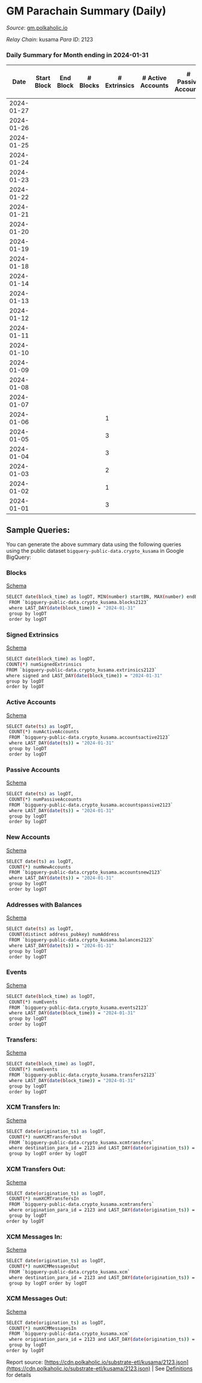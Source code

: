 # GM Parachain Summary (Daily)

_Source_: [gm.polkaholic.io](https://gm.polkaholic.io)

*Relay Chain*: kusama
*Para ID*: 2123



### Daily Summary for Month ending in 2024-01-31


| Date    | Start Block | End Block | # Blocks | # Extrinsics | # Active Accounts | # Passive Accounts | # New Accounts | # Addresses | # Events  | # Transfers ($USD) | # XCM Transfers In ($USD) | # XCM Transfers Out ($USD) | # XCM In | # XCM Out | Issues |
|---------|-------------|-----------|----------|--------------|-------------------|--------------------|----------------|-------------|-----------|--------------------|---------------------------|----------------------------|----------|-----------|--------|
| 2024-01-27 |  |  |  |  |  |  |  |  |  |   |   |   |  |  |  |
| 2024-01-26 |  |  |  |  |  |  |  | 1,370 |  |   |   |   |  |  |  |
| 2024-01-25 |  |  |  |  |  |  |  | 1,370 |  |   |   |   |  |  |  |
| 2024-01-24 |  |  |  |  |  |  |  | 1,370 |  |   |   |   |  |  |  |
| 2024-01-23 |  |  |  |  |  |  |  | 1,369 |  |   |   |   |  |  |  |
| 2024-01-22 |  |  |  |  |  |  |  | 1,369 |  |   |   |   |  |  |  |
| 2024-01-21 |  |  |  |  |  |  |  | 1,369 |  |   |   |   |  |  |  |
| 2024-01-20 |  |  |  |  |  |  |  | 1,368 |  |   |   |   |  |  |  |
| 2024-01-19 |  |  |  |  |  |  |  | 1,368 |  |   |   |   |  |  |  |
| 2024-01-18 |  |  |  |  |  |  |  | 1,368 |  |   |   |   |  |  |  |
| 2024-01-14 |  |  |  |  |  |  |  |  |  |   |   |   |  |  |  |
| 2024-01-13 |  |  |  |  |  |  |  | 1,368 |  |   |   |   |  |  |  |
| 2024-01-12 |  |  |  |  |  |  |  | 1,366 |  |   |   |   |  |  |  |
| 2024-01-11 |  |  |  |  |  |  |  | 1,366 |  |   |   |   |  |  |  |
| 2024-01-10 |  |  |  |  |  |  |  | 1,366 |  |   |   |   |  |  |  |
| 2024-01-09 |  |  |  |  |  |  |  | 1,366 |  |   |   | 4  |  | 4 |  |
| 2024-01-08 |  |  |  |  |  |  |  | 1,366 |  |   |   | 1  |  | 1 |  |
| 2024-01-07 |  |  |  |  |  |  |  | 1,365 |  |   |   |   |  |  |  |
| 2024-01-06 |  |  |  | 1 |  |  |  | 1,365 | 1,008 |   |   |   |  | 2 |  |
| 2024-01-05 |  |  |  | 3 |  |  |  | 1,365 | 9,045 | 63  |   |   |  |  |  |
| 2024-01-04 |  |  |  | 3 |  |  |  | 1,365 | 6,268 | 30  |   |   |  |  |  |
| 2024-01-03 |  |  |  | 2 |  |  |  | 1,365 | 6,290 | 65  |   |   |  |  |  |
| 2024-01-02 |  |  |  | 1 |  |  |  | 1,365 | 6,249 | 30  |   |   |  |  |  |
| 2024-01-01 |  |  |  | 3 |  |  |  | 1,365 | 6,815 | 113  |   |   |  |  |  |

## Sample Queries:
You can generate the above summary data using the following queries using the public dataset `bigquery-public-data.crypto_kusama` in Google BigQuery:


### Blocks 

[Schema](https://github.com/colorfulnotion/substrate-etl/blob/main/schema/blocks.json)

```bash
SELECT date(block_time) as logDT, MIN(number) startBN, MAX(number) endBN, COUNT(*) numBlocks 
 FROM `bigquery-public-data.crypto_kusama.blocks2123`  
 where LAST_DAY(date(block_time)) = "2024-01-31" 
 group by logDT 
 order by logDT
```

### Signed Extrinsics 

[Schema](https://github.com/colorfulnotion/substrate-etl/blob/main/schema/extrinsics.json)

```bash
SELECT date(block_time) as logDT, 
COUNT(*) numSignedExtrinsics 
FROM `bigquery-public-data.crypto_kusama.extrinsics2123`  
where signed and LAST_DAY(date(block_time)) = "2024-01-31" 
group by logDT 
order by logDT
```

### Active Accounts 

[Schema](https://github.com/colorfulnotion/substrate-etl/blob/main/schema/accountsactive.json)

```bash
SELECT date(ts) as logDT, 
 COUNT(*) numActiveAccounts 
 FROM `bigquery-public-data.crypto_kusama.accountsactive2123` 
 where LAST_DAY(date(ts)) = "2024-01-31" 
 group by logDT 
 order by logDT
```

### Passive Accounts 

[Schema](https://github.com/colorfulnotion/substrate-etl/blob/main/schema/accountspassive.json)

```bash
SELECT date(ts) as logDT, 
 COUNT(*) numPassiveAccounts 
 FROM `bigquery-public-data.crypto_kusama.accountspassive2123` 
 where LAST_DAY(date(ts)) = "2024-01-31" 
 group by logDT 
 order by logDT
```

### New Accounts 

[Schema](https://github.com/colorfulnotion/substrate-etl/blob/main/schema/accountsnew.json)

```bash
SELECT date(ts) as logDT, 
 COUNT(*) numNewAccounts 
 FROM `bigquery-public-data.crypto_kusama.accountsnew2123` 
 where LAST_DAY(date(ts)) = "2024-01-31" 
 group by logDT
 order by logDT
```

### Addresses with Balances 

[Schema](https://github.com/colorfulnotion/substrate-etl/blob/main/schema/balances.json)

```bash
SELECT date(ts) as logDT,
 COUNT(distinct address_pubkey) numAddress 
 FROM `bigquery-public-data.crypto_kusama.balances2123` 
 where LAST_DAY(date(ts)) = "2024-01-31" 
 group by logDT 
 order by logDT
```

### Events 

[Schema](https://github.com/colorfulnotion/substrate-etl/blob/main/schema/events.json)

```bash
SELECT date(block_time) as logDT, 
 COUNT(*) numEvents 
 FROM `bigquery-public-data.crypto_kusama.events2123` 
 where LAST_DAY(date(block_time)) = "2024-01-31" 
 group by logDT 
 order by logDT
```

### Transfers:

[Schema](https://github.com/colorfulnotion/substrate-etl/blob/main/schema/transfers.json)

```bash
SELECT date(block_time) as logDT, 
 COUNT(*) numEvents 
 FROM `bigquery-public-data.crypto_kusama.transfers2123` 
 where LAST_DAY(date(block_time)) = "2024-01-31" 
 group by logDT 
 order by logDT
```

### XCM Transfers In: 

[Schema](https://github.com/colorfulnotion/substrate-etl/blob/main/schema/xcmtransfers.json)

```bash
SELECT date(origination_ts) as logDT, 
 COUNT(*) numXCMTransfersOut 
 FROM `bigquery-public-data.crypto_kusama.xcmtransfers` 
 where destination_para_id = 2123 and LAST_DAY(date(origination_ts)) = "2024-01-31" 
 group by logDT order by logDT
```

### XCM Transfers Out: 

[Schema](https://github.com/colorfulnotion/substrate-etl/blob/main/schema/xcmtransfers.json)

```bash
SELECT date(origination_ts) as logDT, 
 COUNT(*) numXCMTransfersIn 
 FROM `bigquery-public-data.crypto_kusama.xcmtransfers` 
 where origination_para_id = 2123 and LAST_DAY(date(origination_ts)) = "2024-01-31" 
 group by logDT 
order by logDT
```

### XCM Messages In: 

[Schema](https://github.com/colorfulnotion/substrate-etl/blob/main/schema/xcm.json)

```bash
SELECT date(origination_ts) as logDT, 
 COUNT(*) numXCMMessagesOut 
 FROM `bigquery-public-data.crypto_kusama.xcm` 
 where destination_para_id = 2123 and LAST_DAY(date(origination_ts)) = "2024-01-31" 
 group by logDT order by logDT
```

### XCM Messages Out: 

[Schema](https://github.com/colorfulnotion/substrate-etl/blob/main/schema/xcm.json)

```bash
SELECT date(origination_ts) as logDT, 
 COUNT(*) numXCMMessagesIn 
 FROM `bigquery-public-data.crypto_kusama.xcm` 
 where origination_para_id = 2123 and LAST_DAY(date(origination_ts)) = "2024-01-31" 
 group by logDT 
order by logDT
```


Report source: [https://cdn.polkaholic.io/substrate-etl/kusama/2123.json](https://cdn.polkaholic.io/substrate-etl/kusama/2123.json) | See [Definitions](/DEFINITIONS.md) for details
